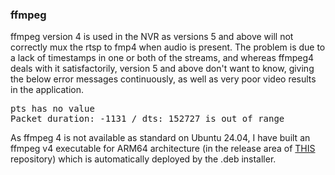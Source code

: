 ### ffmpeg
ffmpeg version 4 is used in the NVR as versions 5 and above will not correctly mux the rtsp to fmp4 when audio is present.
The problem is due to a lack of timestamps in one or both of the streams, and whereas ffmpeg4
deals with it satisfactorily, version 5 and above don't want to know, giving the below error messages continuously, as well
as very poor video results in the application.
<pre>
pts has no value
Packet duration: -1131 / dts: 152727 is out of range
</pre>

As ffmpeg 4 is not available as standard on Ubuntu 24.04, I have built an ffmpeg v4 executable
for ARM64 architecture (in the release area of [THIS](https://github.com/richard-austin/ffmpeg-4.4.4) repository) 
which is automatically deployed by the .deb installer.


